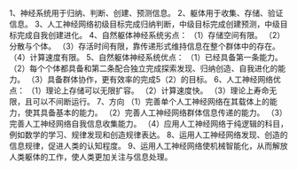 1、神经系统用于归纳、判断、创建、预测信息。
2、躯体用于收集、存储、验证信息。
3、人工神经网络初级目标完成归纳判断，中级目标完成创建预测，中级目标完成自我创建进化。
4、自然躯体神经系统劣点：
（1）存储空间有限。
（2）分散与个体。
（3）存活时间有限，靠传递形式维持信息在整个群体中的存在。
（4）计算速度有限。
5、自然躯体神经系统优点：
（1）已经具备第一条能力。
（2）每个个体都具备和第二条配合独立完成探索发现、归纳创造、自我进化的能力。
（3）具备群体协作，更有效率的完成5（2）的目标。
6、人工神经网络优点：
（1）理论上存储可以无限扩容。
（2）计算速度快。
（3）理论上寿命无限，且可以不间断运行。
7、方向
（1）完善单个人工神经网络在其载体上的能力，使其具备基本的能力。
（2）完善人工神经网络群体信息传递的能力。
（3）完善人工神经网络自我信息收集能力。
（4）应用人工神经网络于纯逻辑的科目，例如数学的学习、规律发现和创造规律表达。
8、运用人工神经网络发现、创造的信息规律，促进人类的认知程度。
9、运用人工神经网络使机械智能化，从而解放人类躯体的工作，使人类更加关注与信息处理。